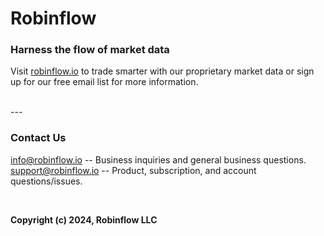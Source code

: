 # Robinflow

### Harness the flow of market data

Visit [robinflow.io](https://robinflow.io/) to trade smarter with our proprietary market data or sign up for our free email list for more information. 

<br>---<br>

### Contact Us

info@robinflow.io -- Business inquiries and general business questions.<br>
support@robinflow.io -- Product, subscription, and account questions/issues.<br>

<br>

**Copyright (c) 2024, Robinflow LLC**

